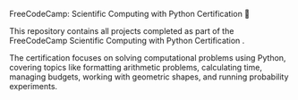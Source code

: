 FreeCodeCamp: Scientific Computing with Python Certification 🐍

This repository contains all projects completed as part of the FreeCodeCamp Scientific Computing with Python Certification
.

The certification focuses on solving computational problems using Python, covering topics like formatting arithmetic problems, calculating time, managing budgets, working with geometric shapes, and running probability experiments.

